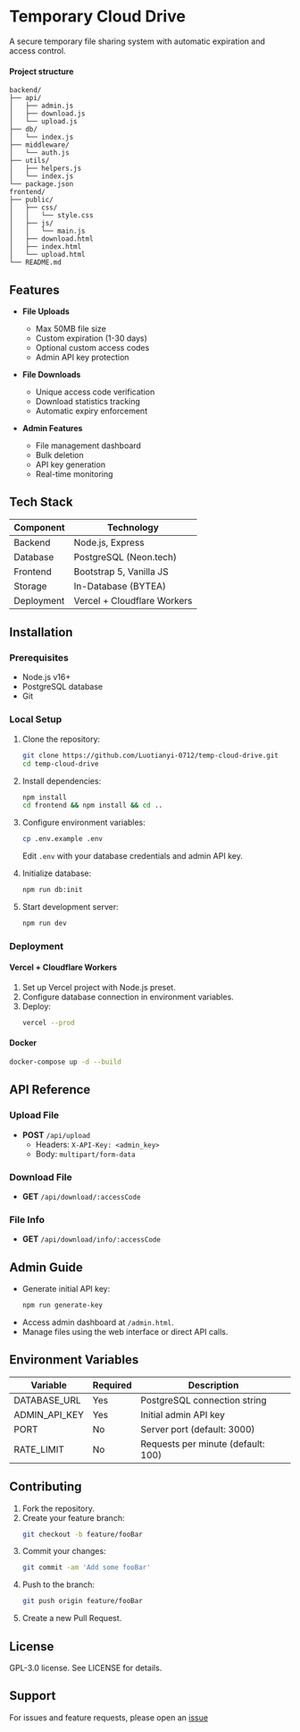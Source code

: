 
# Temporary Cloud Drive

A secure temporary file sharing system with automatic expiration and access control.

 <!-- 替换为实际截图链接 -->
#### Project structure

```
backend/
├── api/
│   ├── admin.js
│   ├── download.js
│   └── upload.js
├── db/
│   └── index.js
├── middleware/
│   └── auth.js
├── utils/
│   ├── helpers.js
│   └── index.js
└── package.json
frontend/
├── public/
│   ├── css/
│   │   └── style.css
│   ├── js/
│   │   └── main.js
│   ├── download.html
│   ├── index.html
│   └── upload.html
└── README.md

```

## Features

- **File Uploads**
  - Max 50MB file size
  - Custom expiration (1-30 days)
  - Optional custom access codes
  - Admin API key protection

- **File Downloads**
  - Unique access code verification
  - Download statistics tracking
  - Automatic expiry enforcement

- **Admin Features**
  - File management dashboard
  - Bulk deletion
  - API key generation
  - Real-time monitoring

## Tech Stack

| Component       | Technology                  |
|-----------------|-----------------------------|
| Backend         | Node.js, Express            |
| Database        | PostgreSQL (Neon.tech)      |
| Frontend        | Bootstrap 5, Vanilla JS     |
| Storage         | In-Database (BYTEA)         |
| Deployment      | Vercel + Cloudflare Workers |

## Installation

### Prerequisites
- Node.js v16+
- PostgreSQL database
- Git

### Local Setup

1. Clone the repository:
   ```bash
   git clone https://github.com/Luotianyi-0712/temp-cloud-drive.git
   cd temp-cloud-drive
   ```

2. Install dependencies:
   ```bash
   npm install
   cd frontend && npm install && cd ..
   ```

3. Configure environment variables:
   ```bash
   cp .env.example .env
   ```
   Edit `.env` with your database credentials and admin API key.

4. Initialize database:
   ```bash
   npm run db:init
   ```

5. Start development server:
   ```bash
   npm run dev
   ```

### Deployment

#### Vercel + Cloudflare Workers
1. Set up Vercel project with Node.js preset.
2. Configure database connection in environment variables.
3. Deploy:
   ```bash
   vercel --prod
   ```

#### Docker
```bash
docker-compose up -d --build
```

## API Reference

### Upload File
- **POST** `/api/upload`
  - Headers: `X-API-Key: <admin_key>`
  - Body: `multipart/form-data`

### Download File
- **GET** `/api/download/:accessCode`

### File Info
- **GET** `/api/download/info/:accessCode`

## Admin Guide
- Generate initial API key:
  ```bash
  npm run generate-key
  ```
- Access admin dashboard at `/admin.html`.
- Manage files using the web interface or direct API calls.

## Environment Variables

| Variable         | Required | Description                               |
|------------------|----------|-------------------------------------------|
| DATABASE_URL     | Yes      | PostgreSQL connection string               |
| ADMIN_API_KEY    | Yes      | Initial admin API key                     |
| PORT             | No       | Server port (default: 3000)              |
| RATE_LIMIT       | No       | Requests per minute (default: 100)       |

## Contributing
1. Fork the repository.
2. Create your feature branch:
   ```bash
   git checkout -b feature/fooBar
   ```
3. Commit your changes:
   ```bash
   git commit -am 'Add some fooBar'
   ```
4. Push to the branch:
   ```bash
   git push origin feature/fooBar
   ```
5. Create a new Pull Request.

## License
GPL-3.0 license. See LICENSE for details.

## Support
For issues and feature requests, please open an [issue](https://github.com.Luotianyi-0712/temp-cloud-drive/issues)
